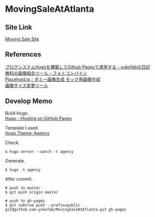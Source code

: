 # MovingSaleAtAtlanta
## Site Link
[Moving Sale Site](http://yukofeb.github.io/MovingSaleAtAtlanta/)  

## References
[ブログシステムHugoを構築してGithub Pagesで運用する - yukofebの日記](http://yukofeb.hatenablog.com/entry/2016/02/25/024349)    
[無料の画像結合ツール - フォトコンバイン](http://photocombine.net/cb/)  
[Placehold.jp｜ダミー画像生成 モック用画像作成](http://placehold.jp/)  
[画像サイズ変更ツール](http://neutralx0.net/tool/img.html)  

## Develop Memo
Build Hugo.  
[Hugo - Hosting on GitHub Pages](https://gohugo.io/tutorials/github-pages-blog/)  

Template I used.  
[Hugo Theme: Agency](http://themes.gohugo.io/agency/)  

Check.  

```
$ hugo server --watch -t agency
```

Generate.  

```
$ hugo -t agency
```

After commit.  

```
# push to master
$ git push origin master

# push to gh-pages
$ git subtree push --prefix=public git@github.com:yukofeb/MovingSaleAtAtlanta.git gh-pages
```
